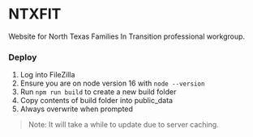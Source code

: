 # NTXFIT

Website for North Texas Families In Transition professional workgroup.

### Deploy

1. Log into FileZilla
2. Ensure you are on node version 16 with `node --version`
3. Run `npm run build` to create a new build folder
4. Copy contents of build folder into public_data
5. Always overwrite when prompted

> Note: It will take a while to update due to server caching.

